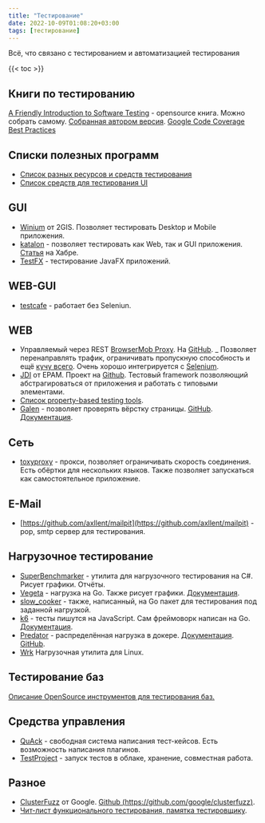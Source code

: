 ```yaml
---
title: "Тестирование"
date: 2022-10-09T01:08:20+03:00
tags: [тестирование]
---
```


Всё, что связано с тестированием и автоматизацией тестирования

{{< toc >}}

## Книги по тестированию

[A Friendly Introduction to Software Testing](https://github.com/laboon/ebook) - opensource книга. Можно собрать самому. [Собранная автором версия](https://github.com/laboon/software-testing).
[Google Code Coverage Best Practices](https://testing.googleblog.com/2020/08/code-coverage-best-practices.html)

## Списки полезных программ

* [Список разных ресурсов и средств тестирования](https://github.com/TheJambo/awesome-testing)
* [Список средств для тестирования UI](https://github.com/mojoaxel/awesome-regression-testing)

## GUI

* [Winium](https://github.com/2gis/Winium) от 2GIS. Позволяет тестировать Desktop и Mobile приложения.
* [katalon](https://www.katalon.com) - позволяет тестировать как Web, так и GUI приложения. [Статья](https://habr.com/ru/company/deutschetelekomitsolutions/blog/530684) на Хабре.
* [TestFX](https://github.com/TestFX/TestFX) - тестирование JavaFX приложений.

## WEB-GUI

* [testcafe](https://testcafe.io) - работает без Seleniun.

## WEB

* Управляемый через REST [BrowserMob Proxy](http://bmp.lightbody.net/). На [GitHub](https://github.com/lightbody/browsermob-proxy). _
Позволяет перенаправлять трафик, ограничивать пропускную способность и ещё [кучу всего](https://github.com/lightbody/browsermob-proxy#rest-api). Очень хорошо интегрируется с [Selenium](http://www.seleniumhq.org/).
* [JDI](http://jdi.epam.com) от EPAM. Проект на [Github](https://github.com/epam/JDI). Тестовый framework позволяющий абстрагироваться от приложения и работать с типовыми элементами.
* [Список property-based testing tools](https://gist.github.com/npryce/4147916).
* [Galen](http://galenframework.com/) - позволяет проверять вёрстку страницы. [GitHub](https://github.com/galenframework/galen). [Документация](http://galenframework.com/docs/all/).

## Сеть

* [toxyproxy](https://github.com/shopify/toxiproxy) - прокси, позволяет ограничивать скорость соединения. Есть обёртки для нескольких языков. Также позволяет запускаться как самостоятельное приложение.

## E-Mail

* [https://github.com/axllent/mailpit](https://github.com/axllent/mailpit) - pop, smtp сервер для тестирования.

## Нагрузочное тестирование

* [SuperBenchmarker](https://github.com/aliostad/SuperBenchmarker) - утилита для нагрузочного тестирования на C#. Рисует графики. Отчёты.
* [Vegeta](https://github.com/tsenart/vegeta) - нагрузка на Go. Также рисует графики. [Документация](https://godoc.org/github.com/tsenart/vegeta/lib).
* [slow_cooker](https://github.com/BuoyantIO/slow_cooker) - также, написанный, на Go пакет для тестирования под заданной нагрузкой.
* [k6](https://k6.io/) - тесты пишутся на JavaScript. Сам фреймоворк написан на Go. [Документация](https://docs.k6.io/docs).
* [Predator](https://www.predator.dev) - распределённая нагрузка в докере. [Документация](https://zooz.github.io/predator/myfirsttest.html). [GitHub](https://github.com/Zooz/predator).
* [Wrk](https://github.com/wg/wrk) Нагрузочная утилита для Linux.

## Тестирование баз

[Описание OpenSource инструментов для тестирования баз.](http://qaat.ru/opensorsnye-instrumenty-dlya-testirovaniya-baz-dannyx)

## Средства управления

* [QuAck](http://testquack.com/) - свободная система написания тест-кейсов. Есть возможность написания плагинов.
* [TestProject](https://testproject.io/) - запуск тестов в облаке, хранение, совместная работа.

## Разное

* [ClusterFuzz](https://opensource.googleblog.com/2019/02/open-sourcing-clusterfuzz.html) от Google. [Github (https://github.com/google/clusterfuzz)](https://github.com/google/clusterfuzz).
* [Чит-лист функционального тестирования, памятка тестировщику](https://habr.com/ru/post/715262).
